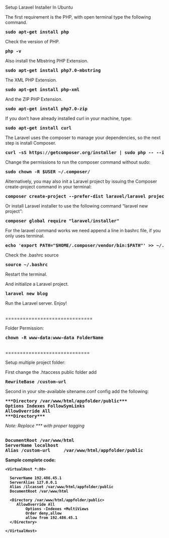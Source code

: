 Setup Laravel Installer In Ubuntu

The first requirement is the PHP, with open terminal type the following command.

<pre>
<b>sudo apt-get install php</b>
</pre>

Check the version of PHP. 

<pre>
<b>php -v</b> 
</pre>

Also install the Mbstring PHP Extension.

<pre>
<b>sudo apt-get install php7.0-mbstring</b> 
</pre>

The XML PHP Extension.

<pre>
<b>sudo apt-get install php-xml</b>
</pre>

And the ZIP PHP Extension.

<pre>
<b>sudo apt-get install php7.0-zip</b>
</pre>

If you don’t have already installed curl in your machine, type:

<pre>
<b>sudo apt-get install curl</b>
</pre>

The Laravel uses the composer to manage your dependencies, so the next step is install Composer.

<pre>
<b>curl -sS https://getcomposer.org/installer | sudo php -- --install-dir=/usr/local/bin --filename=composer</b>
</pre>

Change the permissions to run the composer command without sudo:

<pre>
<b>sudo chown -R $USER ~/.composer/ </b>
</pre>

Alternatively, you may also init a Laravel project by issuing the Composer create-project command in your terminal:

<pre>
<b>composer create-project --prefer-dist laravel/laravel project-name </b>
</pre>

Or install Laravel installer to use the following command “laravel new project”:

<pre>
<b>composer global require "laravel/installer" </b>
</pre>

For the laravel command works we need append a line in bashrc file, if you only uses terminal.

<pre>
<b>echo 'export PATH="$HOME/.composer/vendor/bin:$PATH"' >> ~/.bashrc </b>
</pre>

Check the .bashrc source

<pre>
<b>source ~/.bashrc </b>
</pre>

Restart the terminal.

And initialize a Laravel project.

<pre>
<b>laravel new blog</b>
</pre>

Run the Laravel server. Enjoy!

<br> ============================== <br>

Folder Permission:

<pre>
<b>chown -R www-data:www-data FolderName</b>
</pre>

<br> ============================= <br>

Setup multiple project folder:

First change the .htaccess public folder add 

<pre>
<b>RewriteBase /custom-url</b>
</pre>

Second in your site-available sitename.conf config add the following: <br>

<b>
<pre>
***Directory /var/www/html/appfolder/public***
Options Indexes FollowSymLinks
AllowOverride All
***Directory***
</pre>
</b>

<i> Note: Replace *** with proper tagging </i>

<b>
<pre>
<b>
DocumentRoot /var/www/html
ServerName localhost 
Alias /custom-url     /var/www/html/appfolder/public<b>
</pre>

Sample complete code:

```
<VirtualHost *:80>

  ServerName 192.486.45.1
  ServerAlias 127.0.0.1
  Alias /ilcasset /var/www/html/appfolder/public
  DocumentRoot /var/www/html

  <Directory /var/www/html/appfolder/public>
     AllowOverride All
         Options -Indexes +MultiViews
         Order deny,allow
         allow from 192.486.45.1
  </Directory>

</VirtualHost>

```
